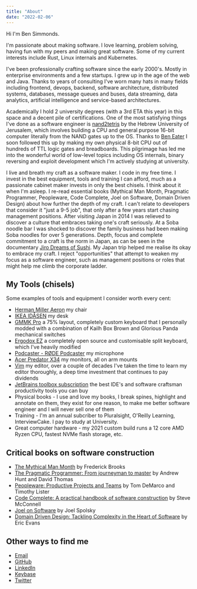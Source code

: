 ```yaml
---
title: "About"
date: "2022-02-06"
---
```


Hi I'm Ben Simmonds.

I'm passionate about making software. I love learning, problem solving, having fun with my peers and making great software. Some of my current interests include Rust, Linux internals and Kubernetes.

I've been professionally crafting software since the early 2000's. Mostly in enterprise environments and a few startups. I grew up in the age of the web and Java. Thanks to years of consulting I've worn many hats in many fields including frontend, devops, backend, software architecture, distributed systems, databases, message queues and buses, data streaming, data analytics, artificial intelligence and service-based architectures.

Academically I hold 2 university degrees (with a 3rd ETA this year) in this space and a decent pile of certifications. One of the most satisfying things I've done as a software engineer is [nand2tetris](https://www.nand2tetris.org/) by the Hebrew University of Jerusalem, which involves building a CPU and general purpose 16-bit computer literally from the NAND gates up to the OS. Thanks to [Ben Eater](https://eater.net/8bit/) I soon followed this up by making my own physical 8-bit CPU out of hundreds of TTL logic gates and breadboards. This pilgrimage has led me into the wonderful world of low-level topics including OS internals, binary reversing and exploit development which I'm actively studying at university.

I live and breath my craft as a software maker. I code in my free time. I invest in the best equipment, tools and training I can afford, much as a passionate cabinet maker invests in only the best chisels. I think about it when I'm asleep. I re-read essential books (Mythical Man Month, Pragmatic Programmer, Peopleware, Code Complete, Joel on Software, Domain Driven Design) about how further the depth of my craft. I can't relate to developers that consider it "just a 9-5 job", that only after a few years start chasing management positions. After visiting Japan in 2014 I was relieved to discover a culture that embraces taking one's craft seriously. At a Soba noodle bar I was shocked to discover the family business had been making Soba noodles for over 5 generations. Depth, focus and complete commitment to a craft is the norm in Japan, as can be seen in the documentary [Jiro Dreams of Sushi](https://www.imdb.com/title/tt1772925/). My Japan trip helped me realise its okay to embrace my craft. I reject "opportunities" that attempt to weaken my focus as a software engineer, such as management positions or roles that might help me climb the corporate ladder.

## My Tools (chisels)

Some examples of tools and equipment I consider worth every cent:

-   [Herman Miller Aeron](https://www.hermanmiller.com/en_au/products/seating/office-chairs/aeron-chairs/) my chair
-   [IKEA IDÅSEN](https://www.ikea.com/au/en/p/idasen-desk-sit-stand-brown-beige-s29280967/) my desk
-   [GMMK Pro](https://www.pcgamingrace.com/products/glorious-gmmk-pro-75-barebone-black) a 75% layout, completely custom keyboard that I personally modded with a combination of Kailh Box Brown and Glorious Panda mechanical switches
-   [Ergodox EZ](https://ergodox-ez.com/) a completely open source and customisable split keyboard, which I've heavily modified
-   [Podcaster - RØDE Podcaster](https://www.rode.com/microphones/podcaster) my microphone
-   [Acer Predator X34](https://www.acer.com/ac/en/AU/content/predator-series/predatorx34) my monitors, all on arm mounts
-   [Vim](https://neovim.io/) my editor, over a couple of decades I've taken the time to learn my editor thoroughly, a deep time investment that continues to pay dividends
-   [JetBrains toolbox subscription](https://www.jetbrains.com/) the best IDE's and software craftsman productivity tools you can buy
-   Physical books - I use and love my books, I break spines, highlight and annotate on them, they exist for one reason, to make me better software engineer and I will never sell one of them
-   Training - I'm an annual subcriber to Pluralsight, O'Reilly Learning, InterviewCake. I pay to study at University.
-   Great computer hardware - my 2021 custom build runs a 12 core AMD Ryzen CPU, fastest NVMe flash storage, etc.

## Critical books on software construction

-   [The Mythical Man Month](https://www.goodreads.com/book/show/13629.The_Mythical_Man_Month) by Frederick Brooks
-   [The Pragmatic Programmer: From journeyman to master](https://pragprog.com/titles/tpp20/the-pragmatic-programmer-20th-anniversary-edition/) by Andrew Hunt and David Thomas
-   [Peopleware: Productive Projects and Teams](https://www.pearson.com/store/p/peopleware-productive-projects-and-teams/P100000050457/9780321934116) by Tom DeMarco and Timothy Lister
-   [Code Complete: A practical handbook of software construction](https://www.microsoftpressstore.com/store/code-complete-9780735619678) by Steve McConnell
-   [Joel on Software](https://www.joelonsoftware.com/buy-the-books/) by Joel Spolsky
-   [Domain Driven Design: Tackling Complexity in the Heart of Software](https://www.goodreads.com/book/show/179133.Domain_Driven_Design) by Eric Evans

## Other ways to find me

-   [Email](mailto:ben@bencode.io)
-   [GitHub](https://github.com/bm4cs)
-   [LinkedIn](https://www.linkedin.com/in/bm4cs)
-   [Keybase](https://keybase.io/bm4cs)
-   [Twitter](https://twitter.com/bm4cs)
